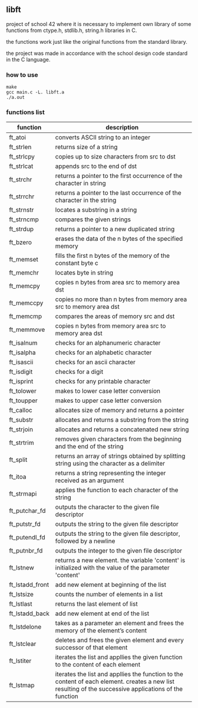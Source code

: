 ## libft

project of school 42 where it is necessary to implement own library of some functions from ctype.h, stdlib.h, string.h libraries in C.

the functions work just like the original functions from the standard library.

the project was made in accordance with the school design code standard in the C language.

### how to use
```
make
gcc main.c -L. libft.a
./a.out
```

### functions list
|  function | description |
| ------------ | ------------ |
| ft_atoi | converts ASCII string to an integer |
| ft_strlen | returns size of a string |
| ft_strlcpy | copies up to size characters from src to dst |
| ft_strlcat | appends src to the end of dst |
| ft_strchr | returns a pointer to the first occurrence of the character in string |
| ft_strrchr | returns a pointer to the last occurrence of the character in the string |
| ft_strnstr | locates a substring in a string |
| ft_strncmp | compares the given strings |
| ft_strdup | returns a pointer to a new duplicated string |
| ft_bzero | erases the data of the n bytes of the specified memory |
| ft_memset | fills the first n bytes of the memory of the constant byte c |
| ft_memchr | locates byte in string |
| ft_memcpy | copies n bytes from area src to memory area dst |
| ft_memccpy | copies no more than n bytes from memory area src to memory area dst |
| ft_memcmp | compares the areas of memory src and dst |
| ft_memmove | copies n bytes from memory area src to memory area dst |
| ft_isalnum | checks for an alphanumeric character |
| ft_isalpha | checks for an alphabetic character |
| ft_isascii | checks for an ascii character |
| ft_isdigit | checks for a digit |
| ft_isprint | checks for any printable character |
| ft_tolower | makes to lower case letter conversion |
| ft_toupper | makes to upper case letter conversion |
| ft_calloc | allocates size of memory and returns a pointer |
| ft_substr | allocates and returns a substring from the string |
| ft_strjoin | allocates and returns a concatenated new string |
| ft_strtrim | removes given characters from the beginning and the end of the string |
| ft_split | returns an array of strings obtained by splitting string using the character as a delimiter |
| ft_itoa | returns a string representing the integer received as an argument |
| ft_strmapi | applies the function to each character of the string |
| ft_putchar_fd | outputs the character to the given file descriptor |
| ft_putstr_fd | outputs the string to the given file descriptor |
| ft_putendl_fd | outputs the string to the given file descriptor, followed by a newline |
| ft_putnbr_fd | outputs the integer to the given file descriptor |
| ft_lstnew | returns a new element. the variable 'content' is initialized with the value of the parameter 'content' |
| ft_lstadd_front | add new element at beginning of the list |
| ft_lstsize | counts the number of elements in a list |
| ft_lstlast | returns the last element of list |
| ft_lstadd_back | add new element at end of the list |
| ft_lstdelone | takes as a parameter an element and frees the memory of the element’s content |
| ft_lstclear | deletes and frees the given element and every successor of that element |
| ft_lstiter | iterates the list and appllies the given function to the content of each element |
| ft_lstmap | iterates the list and appllies the function to the content of each element. creates a new list resulting of the successive applications of the function |
